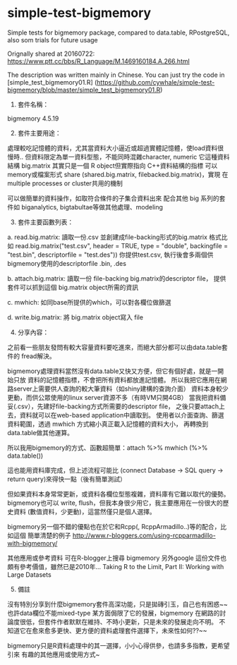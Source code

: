 # simple-test-bigmemory
Simple tests for bigmemory package, compared to data.table, RPostgreSQL, also som trials for future usage

Orignally shared at 20160722:  
https://www.ptt.cc/bbs/R_Language/M.1469160184.A.266.html

The description was written mainly in Chinese. You can just try the code in [simple_test_bigmemory01.R] (https://github.com/cywhale/simple-test-bigmemory/blob/master/simple_test_bigmemory01.R)

1. 套件名稱：

bigmemory 4.5.19

2. 套件主要用途：

處理較吃記憶體的資料，尤其當資料大小逼近或超過實體記憶體，使load資料很慢時..
但資料限定為單一資料型態，不能同時混雜character, numeric
它這種資料結構 big.matrix 其實只是一個 R object但實際指向 C++資料結構的指標
可以memory或檔案形式 share (shared.big.matrix, filebacked.big.matrix)，實現
在 multiple processes or cluster共用的機制

可以做簡單的資料操作，如取符合條件的子集合資料出來
配合其他 big 系列的套件如 biganalytics, bigtabultae等做其他處理、modeling

3. 套件主要函數列表：

a. read.big.matrix: 讀取一份.csv 並創建成file-backing形式的big.matrix
                    格式比如
   read.big.matrix("test.csv", header = TRUE,
                      type = "double",
                      backingfile = "test.bin",
                      descriptorfile = "test.des"))
   你提供test.csv, 執行後會多兩個供bigmemory使用的descriptorfile .bin, .des

b. attach.big.matrix: 讀取一份 file-backing big.matrix的descriptor file，
                      提供套件可以抓到這個 big.matrix object所需的資訊

c. mwhich: 如同base所提供的which，可以對各欄位做篩選

d. write.big.matrix: 將 big.matrix object寫入 file


4. 分享內容：

之前看一些朋友發問有較大容量資料要吃進來，而絕大部分都可以由data.table套件的
fread解決。

bigmemory處理資料當然沒有data.table又快又方便，但它有個好處，就是一開始只放
資料的記憶體指標，不會把所有資料都放進記憶體。
所以我把它應用在網路server上需要供人查詢的較大筆資料（如shiny建構的查詢介面）
資料本身較少更動，而供公眾使用的linux server資源不多（有時VM只開4GB）
當我把資料備妥(.csv），先建好file-backing方式所需要的descriptor file，
之後只要attach上去，資料就可以在web-based application中讀取到。
使用者以介面查詢、篩選資料範圍，透過 mwhich 方式縮小真正載入記憶體的資料大小，
再轉換到data.table做其他運算。

所以我用bigmemory的方式、函數超簡單：attach %>% mwhich (%>% data.table())

這也能用資料庫完成，但上述流程可能比 (connect Database -> SQL query -> return
query)來得快一點（後有簡單測試）

但如果資料本身常常更新，或資料各欄位型態複雜，資料庫有它難以取代的優勢。
bigmemory也可以 write, flush，但我本身很少用它，我主要應用在一份很大的歷史資料
(數值資料，少更動)，這當然僅只是個人選擇。

bigmemory另一個不錯的優點也在於它和Rcpp(, RcppArmadillo..)等的配合，比如這個
簡單清楚的例子
http://www.r-bloggers.com/using-rcpparmadillo-with-bigmemory/

其他應用或參考資料 可在R-blogger上搜尋 bigmemory
另外google 這份文件也頗有參考價值，雖然已是2010年...
Taking R to the Limit, Part II: Working with Large Datasets

5. 備註

沒有特別分享到什麼bigmemory套件高深功能，只是拋磚引玉，自己也有困惑~~ 
也許data欄位不能mixed-type 某方面侷限了它的發展，bigmemory
在網路的討論度很低，但套件作者默默在維持、不時小更新，只是未來的發展走向不明。
不知道它在愈來愈多更快、更方便的資料處理套件選擇下，未來性如何??~~

bigmemory只是R資料處理中的其一選擇，小小心得供參，也請多多指教，更希望引來
有趣的其他應用或使用方式~
